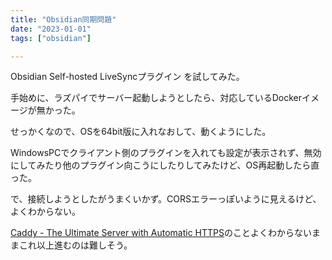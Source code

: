```yaml
---
title: "Obsidian同期問題"
date: "2023-01-01"
tags: ["obsidian"]

---
```


Obsidian Self-hosted LiveSyncプラグイン を試してみた。

手始めに、ラズパイでサーバー起動しようとしたら、対応しているDockerイメージが無かった。

せっかくなので、OSを64bit版に入れなおして、動くようにした。

WindowsPCでクライアント側のプラグインを入れても設定が表示されず、無効にしてみたり他のプラグイン向こうにしたりしてみたけど、OS再起動したら直った。

で、接続しようとしたがうまくいかず。CORSエラーっぽいように見えるけど、よくわからない。

[Caddy - The Ultimate Server with Automatic HTTPS](https://caddyserver.com/)のことよくわからないままこれ以上進むのは難しそう。
